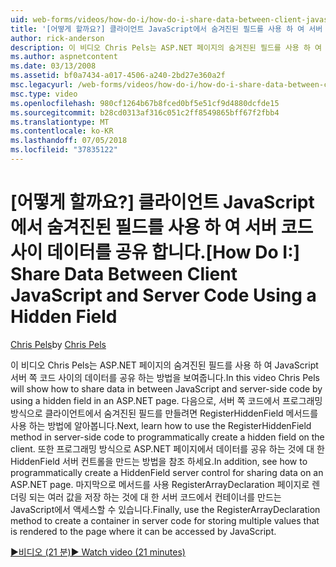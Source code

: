 ```yaml
---
uid: web-forms/videos/how-do-i/how-do-i-share-data-between-client-javascript-and-server-code-using-a-hidden-field
title: '[어떻게 할까요?] 클라이언트 JavaScript에서 숨겨진된 필드를 사용 하 여 서버 코드 사이 데이터 공유 | Microsoft Docs'
author: rick-anderson
description: 이 비디오 Chris Pels는 ASP.NET 페이지의 숨겨진된 필드를 사용 하 여 JavaScript 서버 쪽 코드 사이의 데이터를 공유 하는 방법을 보여줍니다. 배우는 것이 어떻게 t...
ms.author: aspnetcontent
ms.date: 03/13/2008
ms.assetid: bf0a7434-a017-4506-a240-2bd27e360a2f
msc.legacyurl: /web-forms/videos/how-do-i/how-do-i-share-data-between-client-javascript-and-server-code-using-a-hidden-field
msc.type: video
ms.openlocfilehash: 980cf1264b67b8fced0bf5e51cf9d4880dcfde15
ms.sourcegitcommit: b28cd0313af316c051c2ff8549865bff67f2fbb4
ms.translationtype: MT
ms.contentlocale: ko-KR
ms.lasthandoff: 07/05/2018
ms.locfileid: "37835122"
---
```

<a name="how-do-i-share-data-between-client-javascript-and-server-code-using-a-hidden-field"></a><span data-ttu-id="f607f-104">[어떻게 할까요?] 클라이언트 JavaScript에서 숨겨진된 필드를 사용 하 여 서버 코드 사이 데이터를 공유 합니다.</span><span class="sxs-lookup"><span data-stu-id="f607f-104">[How Do I:] Share Data Between Client JavaScript and Server Code Using a Hidden Field</span></span>
====================
<span data-ttu-id="f607f-105">[Chris Pels](https://twitter.com/chrispels)</span><span class="sxs-lookup"><span data-stu-id="f607f-105">by [Chris Pels](https://twitter.com/chrispels)</span></span>

<span data-ttu-id="f607f-106">이 비디오 Chris Pels는 ASP.NET 페이지의 숨겨진된 필드를 사용 하 여 JavaScript 서버 쪽 코드 사이의 데이터를 공유 하는 방법을 보여줍니다.</span><span class="sxs-lookup"><span data-stu-id="f607f-106">In this video Chris Pels will show how to share data in between JavaScript and server-side code by using a hidden field in an ASP.NET page.</span></span> <span data-ttu-id="f607f-107">다음으로, 서버 쪽 코드에서 프로그래밍 방식으로 클라이언트에서 숨겨진된 필드를 만들려면 RegisterHiddenField 메서드를 사용 하는 방법에 알아봅니다.</span><span class="sxs-lookup"><span data-stu-id="f607f-107">Next, learn how to use the RegisterHiddenField method in server-side code to programmatically create a hidden field on the client.</span></span> <span data-ttu-id="f607f-108">또한 프로그래밍 방식으로 ASP.NET 페이지에서 데이터를 공유 하는 것에 대 한 HiddenField 서버 컨트롤을 만드는 방법을 참조 하세요.</span><span class="sxs-lookup"><span data-stu-id="f607f-108">In addition, see how to programmatically create a HiddenField server control for sharing data on an ASP.NET page.</span></span> <span data-ttu-id="f607f-109">마지막으로 메서드를 사용 RegisterArrayDeclaration 페이지로 렌더링 되는 여러 값을 저장 하는 것에 대 한 서버 코드에서 컨테이너를 만드는 JavaScript에서 액세스할 수 있습니다.</span><span class="sxs-lookup"><span data-stu-id="f607f-109">Finally, use the RegisterArrayDeclaration method to create a container in server code for storing multiple values that is rendered to the page where it can be accessed by JavaScript.</span></span>

[<span data-ttu-id="f607f-110">&#9654;비디오 (21 분)</span><span class="sxs-lookup"><span data-stu-id="f607f-110">&#9654; Watch video (21 minutes)</span></span>](https://channel9.msdn.com/Blogs/ASP-NET-Site-Videos/how-do-i-share-data-between-client-javascript-and-server-code-using-a-hidden-field)
